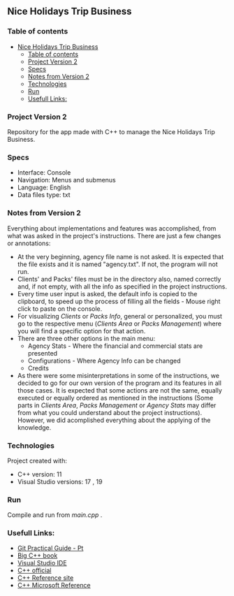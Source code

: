 Nice Holidays Trip Business
----

### Table of contents
- [Nice Holidays Trip Business](#nice-holidays-trip-business)
  - [Table of contents](#table-of-contents)
  - [Project Version 2](#project-version-2)
  - [Specs](#specs)
  - [Notes from Version 2](#notes-from-version-2)
  - [Technologies](#technologies)
  - [Run](#run)
  - [Usefull Links:](#usefull-links)

### Project Version 2
Repository for the app made with C++ to manage the Nice Holidays Trip Business.

### Specs

* Interface: Console
* Navigation: Menus and submenus
* Language: English
* Data files type: txt

### Notes from Version 2

Everything about implementations and features was accomplished, from what was asked in the project's instructions.
There are just a few changes or annotations:
* At the very beginning, agency file name is not asked. It is expected that the file exists and it is named "agency.txt". If not, the program will not run. 
* Clients' and Packs' files must be in the directory also, named correctly and, if not empty, with all the info as specified in the project instructions.
* Every time user input is asked, the default info is copied to the clipboard, to speed up the process of filling all the fields - Mouse right click to paste on the console.
* For visualizing _Clients_ or _Packs Info_, general or personalized, you must go to the respective menu (_Clients Area_ or _Packs Management_) where you will find a specific option for that action.
* There are three other options in the main menu:
    - Agency Stats - Where the financial and commercial stats are presented
    - Configurations - Where Agency Info can be changed
    - Credits
* As there were some misinterpretations in some of the instructions, we decided to go for our own version of the program and its features in all those cases. It is expected that some actions are not the same, equally executed or equally ordered as mentioned in the instructions (Some parts in _Clients Area_, _Packs Management_ or _Agency Stats_ may differ from what you could understand about the project instructions). However, we did acomplished everything about the applying of the knowledge.

### Technologies
Project created with:
- C++ version: 11
- Visual Studio versions: 17 , 19

### Run

Compile and run from _main.cpp_ .

### Usefull Links:
- [Git Practical Guide - Pt](https://rogerdudler.github.io/git-guide/index.pt_BR.html)
- [Big C++ book](http://www.horstmann.com/bigcpp/bigcpp1.html)
- [Visual Studio IDE](https://docs.microsoft.com/en-us/cpp/ide/using-the-visual-studio-ide-for-cpp-desktop-development?view=vs-**2019**)
- [C++ official](http://www.cplusplus.com/)
- [C++ Reference site](https://en.cppreference.com/w/)
- [C++ Microsoft Reference](https://docs.microsoft.com/en-us/cpp/cpp/cpp-language-reference?view=vs-2019)
